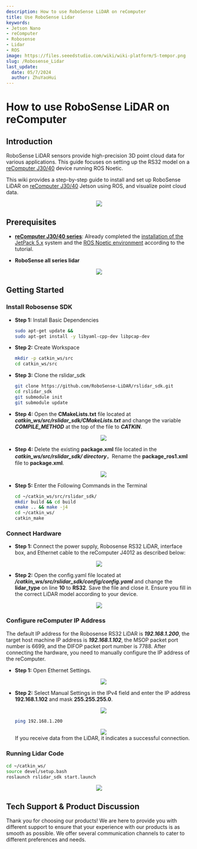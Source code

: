 ```yaml
---
description: How to use RoboSense LiDAR on reComputer
title: Use RoboSense Lidar
keywords:
- Jetson Nano
- reComputer
- Robosense
- Lidar
- ROS
image: https://files.seeedstudio.com/wiki/wiki-platform/S-tempor.png
slug: /Robosense_Lidar
last_update:
  date: 05/7/2024
  author: ZhuYaoHui
---
```

# How to use RoboSense LiDAR on reComputer

## Introduction
RoboSense LiDAR sensors provide high-precision 3D point cloud data for various applications. This guide focuses on setting up the RS32 model on a [reComputer J30/40](https://www.seeedstudio.com/reComputer-J4012-p-5586.html) device running ROS Noetic.

This wiki provides a step-by-step guide to install and set up RoboSense LiDAR on [reComputer J30/40](https://www.seeedstudio.com/reComputer-J4012-p-5586.html) Jetson using ROS, and visualize point cloud data.
<div align="center">
    <img width={700} 
     src="https://files.seeedstudio.com/wiki/robotics/hardware/robosense/fig1.gif" />
</div>


## Prerequisites
- __[reComputer J30/40 series](https://www.seeedstudio.com/reComputer-J4012-p-5586.html)__: Already completed the [installation of the JetPack 5.x](/reComputer_J4012_Flash_Jetpack) system and the [ROS Noetic environment](/Installing_ROS1) according to the tutorial. 

- __RoboSense all series lidar__

<div align="center">
    <img width={700} 
     src="https://files.seeedstudio.com/wiki/reComputer-Jetson/A608/recomputerj4012.jpg" />
</div>

## Getting Started

### Install Robosense SDK
- **Step 1:** Install Basic Dependencies
  ```bash
  sudo apt-get update &&
  sudo apt-get install -y libyaml-cpp-dev libpcap-dev
  ```
- **Step 2:** Create Workspace
  ```bash
  mkdir -p catkin_ws/src
  cd catkin_ws/src
  ```
- **Step 3:** Clone the rslidar_sdk
  ```bash
  git clone https://github.com/RoboSense-LiDAR/rslidar_sdk.git
  cd rslidar_sdk
  git submodule init
  git submodule update
  ```
- **Step 4:** Open the **CMakeLists.txt** file located at **_catkin_ws/src/rslidar_sdk/CMakeLists.txt_** and change the variable **_COMPILE_METHOD_** at the top of the file to **_CATKIN_**.

  <div align="center">
      <img width={500} 
      src="https://files.seeedstudio.com/wiki/robotics/hardware/robosense/fig3.png" />
  </div>

- **Step 4:** Delete the existing **package.xml** file located in the **_catkin_ws/src/rslidar_sdk/ directory_**，Rename the **package_ros1.xml** file to **package.xml**.
  <div align="center">
      <img width={500} 
      src="https://files.seeedstudio.com/wiki/robotics/hardware/robosense/fig4.png" />
  </div>

- **Step 5:** Enter the Following Commands in the Terminal
  ```bash
  cd ~/catkin_ws/src/rslidar_sdk/
  mkdir build && cd build
  cmake .. && make -j4
  cd ~/catkin_ws/
  catkin_make
  ```
### Connect Hardware
- **Step 1:** Connect the power supply, Robosense RS32 LiDAR, interface box, and Ethernet cable to the reComputer J4012 as described below:
<div align="center">
    <img width={500} 
    src="https://files.seeedstudio.com/wiki/robotics/hardware/robosense/fig5.gif" />
</div>

- **Step 2:** Open the config.yaml file located at **_/catkin_ws/src/rslidar_sdk/config/config.yaml_** and change the **lidar_type** on line **10** to **RS32**. Save the file and close it. Ensure you fill in the correct LiDAR model according to your device.
<div align="center">
    <img width={400} 
    src="https://files.seeedstudio.com/wiki/robotics/hardware/robosense/fig6.png" />
</div>

### Configure reComputer IP Address
The default IP address for the Robosense RS32 LiDAR is **_192.168.1.200_**, the target host machine IP address is **_192.168.1.102_**, the MSOP packet port number is 6699, and the DIFOP packet port number is 7788. After connecting the hardware, you need to manually configure the IP address of the reComputer.

- **Step 1:** Open Ethernet Settings.
  <div align="center">
      <img width={500} 
      src="https://files.seeedstudio.com/wiki/robotics/hardware/robosense/fig7.png" />
  </div>
- **Step 2:** Select Manual Settings in the IPv4 field and enter the IP address **192.168.1.102** and mask **255.255.255.0**. 
  <div align="center">
      <img width={500} 
      src="https://files.seeedstudio.com/wiki/robotics/hardware/robosense/fig8.png" />
  </div>

  ```bash
  ping 192.168.1.200
  ```
  <div align="center">
      <img width={500} 
      src="https://files.seeedstudio.com/wiki/robotics/hardware/robosense/fig9.png" />
  </div>
  If you receive data from the LiDAR, it indicates a successful connection.

### Running Lidar Code
  ```bash
  cd ~/catkin_ws/
  source devel/setup.bash
  roslaunch rslidar_sdk start.launch
  ```
  <div align="center">
      <img width={800} 
      src="https://files.seeedstudio.com/wiki/robotics/hardware/robosense/fig10.png" />
  </div>

  
## Tech Support & Product Discussion

Thank you for choosing our products! We are here to provide you with different support to ensure that your experience with our products is as smooth as possible. We offer several communication channels to cater to different preferences and needs.

<div class="button_tech_support_container">
<a href="https://forum.seeedstudio.com/" class="button_forum"></a> 
<a href="https://www.seeedstudio.com/contacts" class="button_email"></a>
</div>

<div class="button_tech_support_container">
<a href="https://discord.gg/eWkprNDMU7" class="button_discord"></a> 
<a href="https://github.com/Seeed-Studio/wiki-documents/discussions/69" class="button_discussion"></a>
</div>